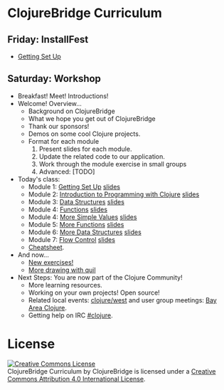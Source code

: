 # ClojureBridge Curriculum

## Friday: InstallFest
* [Getting Set Up](outline/setup.md)

## Saturday: Workshop
* Breakfast! Meet! Introductions!
* Welcome! Overview...
  * Background on ClojureBridge
  * What we hope you get out of ClojureBridge
  * Thank our sponsors!
  * Demos on some cool Clojure projects.
  * Format for each module
    1. Present slides for each module.
    1. Update the related code to our application.
    1. Work through the module exercise in small groups
    1. Advanced: [TODO]
* Today's class:
  * Module 1: [Getting Set Up](outline/0_setup.md) [slides]()
  * Module 2: [Introduction to Programming with Clojure](outline/1_intro.md) [slides]()
  * Module 3: [Data Structures](outline/2_data_structures.md) [slides]()
  * Module 4: [Functions](outline/3_functions.md) [slides]()
  * Module 4: [More Simple Values](outline/4_simple_values2.md) [slides]()
  * Module 5: [More Functions](outline/5_functions2.md) [slides]()
  * Module 6: [More Data Structures](6_outline/data_structures2.md) [slides]()
  * Module 7: [Flow Control](outline/7_flow_control.md) [slides]()
  * [Cheatsheet](outline/cheatsheet.md).
* And now...
  * [New exercises!](http://irc.lc/freenode/clojure/irctc)
  * [More drawing with quil](https://github.com/ClojureBridge/drawing)
* Next Steps: You are now part of the Clojure Community!
  * More learning resources.
  * Working on your own projects! Open source!
  * Related local events:
    [clojure/west](http://www.clojurewest.org/schedule) and user group
    meetings: [Bay Area Clojure](http://www.meetup.com/The-Bay-Area-Clojure-User-Group/).
  * Getting help on IRC [#clojure](http://irc.lc/freenode/clojure/irctc).

# License

<a rel="license" href="http://creativecommons.org/licenses/by/4.0/deed.en_US"><img alt="Creative Commons License" style="border-width:0" src="http://i.creativecommons.org/l/by/4.0/88x31.png" /></a><br /><span xmlns:dct="http://purl.org/dc/terms/" href="http://purl.org/dc/dcmitype/Text" property="dct:title" rel="dct:type">ClojureBridge Curriculum</span> by <span xmlns:cc="http://creativecommons.org/ns#" property="cc:attributionName">ClojureBridge</span> is licensed under a <a rel="license" href="http://creativecommons.org/licenses/by/4.0/deed.en_US">Creative Commons Attribution 4.0 International License</a>.
